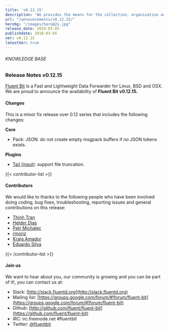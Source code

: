 ```yaml
---
title: 'v0.12.15'
description: 'We provides the means for the collection, organization and computerized retrieval of knowledgeand Lightweight Data Forwarder for Linux, BSD and OSX. We are proud to announce the availability of Fluent Bit v0.12.15.'
url: "/announcements/v0.12.15/"
herobg: "/images/hero@2x.jpg"
release_date: 2018-03-05
publishdate: 2018-03-05
ver: v0.12.15
latestVer: true 
---
```


###### KNOWLEDGE BASE

### Release Notes v0.12.15

[Fluent Bit](https://fluentbit.io/) is a Fast and Lightweight Data Forwarder for Linux, BSD and OSX. We are proud to announce the availability of **Fluent Bit v0.12.15.**

#### Changes

This is a minor fix release over 0.12 series that includes the following changes:


**Core**

* Pack: JSON: do not create empty msgpack buffers if no JSON tokens exists.



**Plugins**

* [Tail (input)](https://fluentbit.io/documentation/0.12/input/tail.html): support file truncation.



{{< contributor-list >}}

#### Contributors

We would like to thanks to the following people who have been involved doing coding, bug fixes, troubleshooting, reporting issues and general contributions on this release:


* [Thinh Tran](https://github.com/duythinht)
* [Helder Dias](https://github.com/hdiass)
* [Petr Michalec](https://github.com/epcim)
* [rmoriz](https://github.com/rmoriz)
* [Kraig Amador](https://github.com/bigkraig)
* [Eduardo Silva](https://github.com/edsiper)

{{< /contributor-list >}}

#### Join us

We want to hear about you, our community is growing and you can be part of it!, you can contact us at:

* Slack: [http://slack.fluentd.org](http://slack.fluentd.org)
* Mailing list: [https://groups.google.com/forum/#!forum/fluent-bit](https://groups.google.com/forum/#!forum/fluent-bit)
* Github: [http://github.com/fluent/fluent-bit](https://github.com/fluent/fluent-bit)
* IRC: irc.freenode.net #fluentbit
* Twitter: [@fluentbit](https://twitter.com/fluentbit)